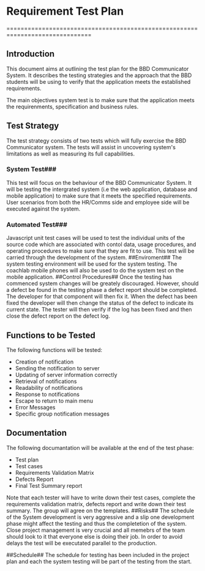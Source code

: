 # Requirement Test Plan #
==============================================================================
## Introduction ##
This document aims at outlining the test plan for the BBD Communicator System. It describes the testing strategies and the approach that the BBD students will be using to verify that the application meets the established requirements.

 The main objectives system test is to make sure that the application meets the requirenments, specification and business rules.
## Test Strategy ##
The test strategy consists of two tests which will fully exercise the BBD Communicator system. The tests will
assist in uncovering system's limitations as well as measuring its  full capabilities.  
### System Test###
This test will focus on the behaviour of the BBD Communicator System. It will be testing the intergrated system (i.e the web application, database and mobile application) to make sure that it meets the specified requirements. User scenarios from both the HR/Comms side and employee side will be executed against the system.

### Automated Test###
Javascript unit test cases will be used to test the individual units of the source code which are associated with contol data, usage procedures, and operating procedures to make sure that they are fit to use. This test will be carried through the development of the system. 
##Enviroment##
The system testing environment will be used for the system testing. The coachlab mobile phones will also be used to do the system test on the mobile application.
##Control Procedures##
Once the testing has commenced system changes will be greately discouraged. However, should a defect be found in the testing phase a defect report should be completed. The developer for that component will then fix it. When the defect has been fixed the developer will then change the status of the defect to indicate its current state. The tester will then verify if the log has been fixed and then close the defect report on the defect log. 
## Functions to be Tested ##
 The following functions will be tested:

 - Creation of notification
 - Sending the notification to server
 - Updating of server information correctly
 - Retrieval of notifications
 - Readability of notifications
 - Response to notifications
 - Escape to return to main menu
 - Error Messages
 - Specific group notification messages

## Documentation ##
The following documantation will be available at the end of the test phase:

 - Test plan
 - Test cases
 - Requirements Validation Matrix
 - Defects Report
 - Final Test Summary report

Note that each tester will have to write down their test cases, complete the requirements validation matrix, defects report and write down their test summary.  The group will agree on the templates.
##Risks##
The schedule of the System development is very aggressive and a slip one development phase might affect the testing and thus the completetion of the system. Close  project management is very crucial and all memebrs of the team should look to it that everyone else is doing their job. In order to avoid delays the test will be executated  parallel to the production.

##Schedule##
The schedule for testing has been included in the project plan and each the system testing will be part of the testing from the start.
